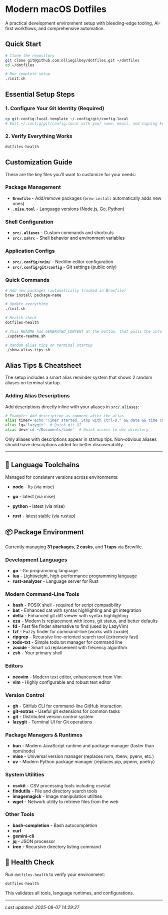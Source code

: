 # Modern macOS Dotfiles

A practical development environment setup with bleeding-edge tooling, AI-first workflows, and comprehensive automation.

## Quick Start

```bash
# Clone the repository
git clone git@github.com:olliegilbey/dotfiles.git ~/dotfiles
cd ~/dotfiles

# Run complete setup
./init.sh
```

## Essential Setup Steps

### 1. Configure Your Git Identity (Required)

```bash
cp git-config-local.template ~/.config/git/config.local
# Edit ~/.config/git/config.local with your name, email, and signing key
```

### 2. Verify Everything Works

```bash
dotfiles-health
```

## Customization Guide

These are the key files you'll want to customize for your needs:

### Package Management
- **`Brewfile`** - Add/remove packages (`brew install` automatically adds new ones)
- **`.mise.toml`** - Language versions (Node.js, Go, Python)

### Shell Configuration  
- **`src/.aliases`** - Custom commands and shortcuts
- **`src/.zshrc`** - Shell behavior and environment variables

### Application Configs
- **`src/.config/nvim/`** - NeoVim editor configuration
- **`src/.config/git/config`** - Git settings (public only)

### Quick Commands
```bash
# Add new packages (automatically tracked in Brewfile)
brew install package-name

# Update everything
./init.sh

# Health check
dotfiles-health

# This README has GENERATED_CONTENT at the bottom, that pulls the info on your env. Regenerate with:
./update-readme.sh

# Random alias tips on terminal startup
./show-alias-tips.sh
```

## Alias Tips & Cheatsheet

The setup includes a smart alias reminder system that shows 2 random aliases on terminal startup.

### Adding Alias Descriptions
Add descriptions directly inline with your aliases in `src/.aliases`:

```bash
# Example: Add description as comment after the alias
alias timer='echo "Timer started. Stop with Ctrl-D." && date && time cat && date'  # Simple command-line timer
alias lg='lazygit'  # Quick git UI
alias dev='cd ~/Documents/code'  # Quick access to dev directory
```

Only aliases with descriptions appear in startup tips. Non-obvious aliases should have descriptions added for better discoverability.

---

<!-- GENERATED_CONTENT_STARTS_HERE -->

## 🔧 Language Toolchains

Managed for consistent versions across environments:

- **node** - lts (via mise)
- **go** - latest (via mise)
- **python** - latest (via mise)

- **rust** - latest stable (via rustup)

## 📦 Package Environment

Currently managing **31 packages**, **2 casks**, and **1 taps** via Brewfile.

### Development Languages

- **go** - Go programming language
- **lua** - Lightweight, high-performance programming language
- **rust-analyzer** - Language server for Rust

### Modern Command-Line Tools

- **bash** - POSIX shell - required for script compatibility
- **bat** - Enhanced cat with syntax highlighting and git integration
- **delta** - Enhanced git diff viewer with syntax highlighting
- **eza** - Modern ls replacement with icons, git status, and better defaults
- **fd** - Fast file finder alternative to find (used by LazyVim)
- **fzf** - Fuzzy finder for command-line (works with zoxide)
- **ripgrep** - Recursive line-oriented search tool (extremely fast)
- **todo-txt** - Simple todo.txt manager for command line
- **zoxide** - Smart cd replacement with frecency algorithm
- **zsh** - Your primary shell

### Editors

- **neovim** - Modern text editor, enhancement from Vim
- **vim** - Highly configurable and robust text editor

### Version Control

- **gh** - GitHub CLI for command-line GitHub interaction
- **git-extras** - Useful git extensions for common tasks
- **git** - Distributed version control system
- **lazygit** - Terminal UI for Git operations

### Package Managers & Runtimes

- **bun** - Modern JavaScript runtime and package manager (faster than npm/node)
- **mise** - Universal version manager (replaces nvm, rbenv, pyenv, etc.)
- **uv** - Modern Python package manager (replaces pip, pipenv, poetry)

### System Utilities

- **csvkit** - CSV processing tools including csvstat
- **findutils** - File and directory search tools
- **imagemagick** - Image manipulation utilities
- **wget** - Network utility to retrieve files from the web

### Other Tools

- **bash-completion** - Bash autocompletion
- **curl**
- **gemini-cli**
- **jq** - JSON processor
- **tree** - Recursive directory listing command

## 🏥 Health Check

Run `dotfiles-health` to verify your environment:

```bash
dotfiles-health
```

This validates all tools, language runtimes, and configurations.

---

*Last updated: 2025-08-07 14:29:27*
